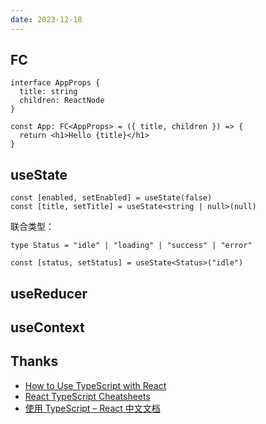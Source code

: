```yaml
---
date: 2023-12-18
---
```


## FC

```tsx
interface AppProps {
  title: string
  children: ReactNode
}

const App: FC<AppProps> = ({ title, children }) => {
  return <h1>Hello {title}</h1>
}
```


## useState

```tsx
const [enabled, setEnabled] = useState(false)
const [title, setTitle] = useState<string | null>(null)
```

联合类型：

```tsx
type Status = "idle" | "loading" | "success" | "error"

const [status, setStatus] = useState<Status>("idle")
```


## useReducer



## useContext





## Thanks

- [How to Use TypeScript with React](https://www.freecodecamp.org/news/use-typescript-with-react/)
- [React TypeScript Cheatsheets](https://react-typescript-cheatsheet.netlify.app/)
- [使用 TypeScript – React 中文文档](https://zh-hans.react.dev/learn/typescript)